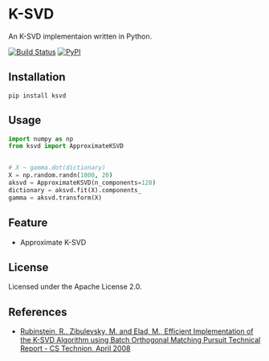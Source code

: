 # K-SVD

An K-SVD implementaion written in Python.

[![Build Status](https://travis-ci.org/nel215/ksvd.svg?branch=master)](https://travis-ci.org/nel215/ksvd)
[![PyPI](https://img.shields.io/pypi/v/ksvd.svg)](https://pypi.python.org/pypi/ksvd)

## Installation

```
pip install ksvd
```

## Usage

```python
import numpy as np
from ksvd import ApproximateKSVD


# X ~ gamma.dot(dictionary)
X = np.random.randn(1000, 20)
aksvd = ApproximateKSVD(n_components=128)
dictionary = aksvd.fit(X).components_
gamma = aksvd.transform(X)
```

## Feature

- Approximate K-SVD

## License

Licensed under the Apache License 2.0.

## References

- [Rubinstein, R., Zibulevsky, M. and Elad, M., Efficient Implementation of the K-SVD Algorithm using Batch Orthogonal Matching Pursuit Technical Report - CS Technion, April 2008](http://www.cs.technion.ac.il/~ronrubin/Publications/KSVD-OMP-v2.pdf)
